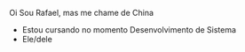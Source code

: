 Oi Sou Rafael, mas me chame de China 

- Estou cursando no momento Desenvolvimento de Sistema
- Ele/dele
